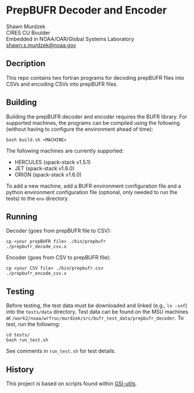 # PrepBUFR Decoder and Encoder

Shawn Murdzek  
CIRES CU Boulder  
Embedded in NOAA/OAR/Global Systems Laboratory  
shawn.s.murdzek@noaa.gov  

## Decription

This repo contains two fortran programs for decoding prepBUFR files into CSVs and encoding CSVs into prepBUFR files.

## Building

Building the prepBUFR decoder and encoder requires the BUFR library. For supported machines, the programs can be compiled using the following (without having to configure the environment ahead of time):

`bash build.sh <MACHINE>`

The following machines are currently supported:

- HERCULES (spack-stack v1.5.1)
- JET (spack-stack v1.6.0)
- ORION (spack-stack v1.6.0)


To add a new machine, add a BUFR environment configuration file and a python environment configuration file (optional, only needed to run the tests) to the `env` directory.

## Running

Decoder (goes from prepBUFR file to CSV):
```
cp <your prepBUFR file> ./bin/prepbufr
./prepbufr_decode_csv.x
```

Encoder (goes from CSV to prepBUFR file):
```
cp <your CSV file> ./bin/prepbufr.csv
./prepbufr_encode_csv.x
```

## Testing

Before testing, the test data must be downloaded and linked (e.g., `ln -snf`) into the `tests/data` directory. Test data can be found on the MSU machines at `/work2/noaa/wrfruc/murdzek/src/bufr_test_data/prepbufr_decoder`. To test, run the following:

```
cd tests/
bash run_test.sh
```

See comments in `run_test.sh` for test details.

## History

This project is based on scripts found within [GSI-utils](https://github.com/NOAA-EMC/GSI-utils).
